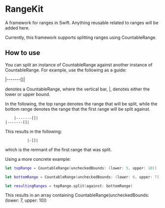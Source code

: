 # RangeKit
A framework for ranges in Swift. Anything reusable related to ranges will be added here.

Currently, this framework supports splitting ranges using CountableRange.

## How to use

You can split an instance of CountableRange against another instance of CountableRange. For example, use the following as a guide:

|-------[]|

denotes a CountableRange, where the vertical bar, |, denotes either the lower or upper bound.

In the following, the top range denotes the range that will be split,
while the bottom range denotes the range that the first range will be split against.

```
    |-------[]|
|-------[]|
```

This results in the following:

```
          |-[]|
```

which is the remnant of the first range that was split.

Using a more concrete example:

```swift
let topRange = CountableRange(uncheckedBounds: (lower: 5, upper: 10))

let bottomRange = CountableRange(uncheckedBounds: (lower: 0, upper: 7))

let resultingRanges = topRange.split(against: bottomRange)
```

This results in an array containing CountableRange(uncheckedBounds: (lower: 7, upper: 10))
